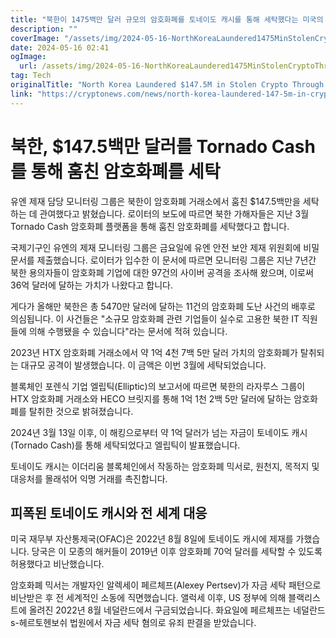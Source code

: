 ```yaml
---
title: "북한이 1475백만 달러 규모의 암호화폐를 토네이도 캐시를 통해 세탁했다는 미국의 보고서가 발표되었다고 유엔이 밝혔습니다"
description: ""
coverImage: "/assets/img/2024-05-16-NorthKoreaLaundered1475MinStolenCryptoThroughTornadoCashUN_thumbnail.png"
date: 2024-05-16 02:41
ogImage: 
  url: /assets/img/2024-05-16-NorthKoreaLaundered1475MinStolenCryptoThroughTornadoCashUN_thumbnail.png
tag: Tech
originalTitle: "North Korea Laundered $147.5M in Stolen Crypto Through Tornado Cash: UN"
link: "https://cryptonews.com/news/north-korea-laundered-147-5m-in-crypto-via-tornado-cash.htm"
---
```



# 북한, $147.5백만 달러를 Tornado Cash를 통해 훔친 암호화폐를 세탁

유엔 제재 담당 모니터링 그룹은 북한이 암호화폐 거래소에서 훔친 $147.5백만을 세탁하는 데 관여했다고 밝혔습니다. 로이터의 보도에 따르면 북한 가해자들은 지난 3월 Tornado Cash 암호화폐 플랫폼을 통해 훔친 암호화폐를 세탁했다고 합니다.

국제기구인 유엔의 제재 모니터링 그룹은 금요일에 유엔 안전 보안 제재 위원회에 비밀 문서를 제출했습니다. 로이터가 입수한 이 문서에 따르면 모니터링 그룹은 지난 7년간 북한 용의자들이 암호화폐 기업에 대한 97건의 사이버 공격을 조사해 왔으며, 이로써 36억 달러에 달하는 가치가 나왔다고 합니다.

게다가 올해만 북한은 총 5470만 달러에 달하는 11건의 암호화폐 도난 사건의 배후로 의심됩니다. 이 사건들은 "소규모 암호화폐 관련 기업들이 실수로 고용한 북한 IT 직원들에 의해 수행됐을 수 있습니다"라는 문서에 적혀 있습니다.



2023년 HTX 암호화폐 거래소에서 약 1억 4천 7백 5만 달러 가치의 암호화폐가 탈취되는 대규모 공격이 발생했습니다. 이 금액은 이번 3월에 세탁되었습니다.

블록체인 포렌식 기업 엘립틱(Elliptic)의 보고서에 따르면 북한의 라자루스 그룹이 HTX 암호화폐 거래소와 HECO 브릿지를 통해 1억 1천 2백 5만 달러에 달하는 암호화폐를 탈취한 것으로 밝혀졌습니다.

2024년 3월 13일 이후, 이 해킹으로부터 약 1억 달러가 넘는 자금이 토네이도 캐시(Tornado Cash)를 통해 세탁되었다고 엘립틱이 발표했습니다.

토네이도 캐시는 이더리움 블록체인에서 작동하는 암호화폐 믹서로, 원천지, 목적지 및 대응처를 몰래섞어 익명 거래를 촉진합니다.



## 피폭된 토네이도 캐시와 전 세계 대응

미국 재무부 자산통제국(OFAC)은 2022년 8월 8일에 토네이도 캐시에 제재를 가했습니다. 당국은 이 모종의 해커들이 2019년 이후 암호화폐 70억 달러를 세탁할 수 있도록 허용했다고 비난했습니다.

암호화폐 믹서는 개발자인 알렉세이 페르체프(Alexey Pertsev)가 자금 세탁 패턴으로 비난받은 후 전 세계적인 소동에 직면했습니다. 앨럭세 이후, US 정부에 의해 블랙리스트에 올려진 2022년 8월 네덜란드에서 구금되었습니다. 화요일에 페르체프는 네덜란드 s-헤르토헨보쉬 법원에서 자금 세탁 혐의로 유죄 판결을 받았습니다.
